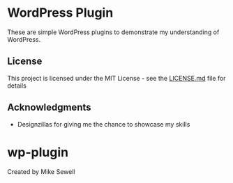 # WordPress Plugin

These are simple WordPress plugins to demonstrate my understanding of WordPress.

## License

This project is licensed under the MIT License - see the [LICENSE.md](LICENSE.md) file for details

## Acknowledgments

- Designzillas for giving me the chance to showcase my skills

# wp-plugin

Created by Mike Sewell
